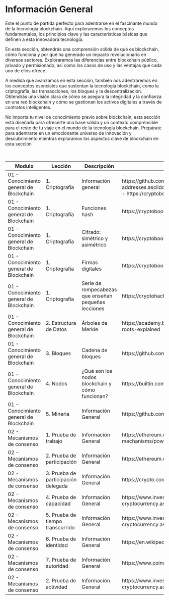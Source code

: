 # Información General

Este el punto de partida perfecto para adentrarse en el fascinante mundo de la tecnología blockchain. Aquí exploraremos los conceptos fundamentales, los principios clave y las características básicas que definen a esta innovadora tecnología.

En esta sección, obtendrás una comprensión sólida de qué es blockchain, cómo funciona y por qué ha generado un impacto revolucionario en diversos sectores. Exploraremos las diferencias entre blockchain público, privado y permisionado, así como los casos de uso y las ventajas que cada uno de ellos ofrece.

A medida que avanzamos en esta sección, también nos adentraremos en los conceptos esenciales que sustentan la tecnología blockchain, como la criptografía, las transacciones, los bloques y la descentralización. Obtendrás una visión clara de cómo se asegura la integridad y la confianza en una red blockchain y cómo se gestionan los activos digitales a través de contratos inteligentes.

No importa tu nivel de conocimiento previo sobre blockchain, esta sección está diseñada para ofrecerte una base sólida y un contexto comprensible para el resto de tu viaje en el mundo de la tecnología blockchain. Prepárate para adentrarte en un emocionante universo de innovación y descubrimiento mientras exploramos los aspectos clave de blockchain en esta sección

<br>

<table>
  <thead>
    <tr>
      <th>Modulo</th>
      <th>Lección</th>
      <th>Descripción</th>
      <th>Fuente</th>
      <th>Modalidad</th>
    </tr>
  </thead>
  <tbody>
    <tr>
      <td>01 - Conocimiento general de Blockchain</td>
      <td>1. Criptografía</td>
      <td>Información general</td>
      <td>- https://github.com/ethereumbook/ethereumbook/blob/develop/04keys-addresses.asciidoc
            <br>
          - https://cryptobook.nakov.com/cryptography-overview
      </td>
      <td>:page_facing_up:</td>
    </tr>
    <tr>
      <td>01 - Conocimiento general de Blockchain</td>
      <td>1. Criptografía</td>
      <td>Funciones hash</td>
      <td>https://cryptobook.nakov.com/cryptographic-hash-functions
      </td>
      <td>:page_facing_up:</td>
    </tr>
    </tr>
    <tr>
      <td>01 - Conocimiento general de Blockchain</td>
      <td>1. Criptografía</td>
      <td>Cifrado: simétrico y asimétrico</td>
      <td>https://cryptobook.nakov.com/encryption-symmetric-and-asymmetric</td>
      <td>:page_facing_up:</td>
    </tr>
    <tr>
      <td>01 - Conocimiento general de Blockchain</td>
      <td>1. Criptografía</td>
      <td>Firmas digitales</td>
      <td>https://cryptobook.nakov.com/digital-signatures</td>
      <td>:page_facing_up:</td>
    </tr>
    <tr>
      <td>01 - Conocimiento general de Blockchain</td>
      <td>1. Criptografía</td>
      <td>Serie de rompecabezas que enseñan pequeñas lecciones </td>
      <td>https://cryptohack.org/</td>
      <td>:page_facing_up:</td>
    </tr>
    <tr>
      <td>01 - Conocimiento general de Blockchain</td>
      <td>2. Estructura de Datos</td>
      <td>Árboles de Merkle</td>
      <td>https://academy.binance.com/es/articles/merkle-trees-and-merkle-roots-explained</td>
      <td>:page_facing_up:</td>
    </tr>
    <tr>
      <td>01 - Conocimiento general de Blockchain</td>
      <td>3. Bloques</td>
      <td>Cadena de bloques</td>
      <td>https://github.com/bitcoinbook/bitcoinbook/blob/develop/ch09.asciidoc</td>
      <td>:page_facing_up:</td>
    </tr>
    <tr>
      <td>01 - Conocimiento general de Blockchain</td>
      <td>4. Nodos</td>
      <td>¿Qué son los nodos blockchain y cómo funcionan?</td>
      <td>https://builtin.com/blockchain/blockchain-node</td>
      <td>:page_facing_up:</td>
    </tr>
    <tr>
      <td>01 - Conocimiento general de Blockchain</td>
      <td>5. Mineria</td>
      <td>Información General</td>
      <td>https://github.com/bitcoinbook/bitcoinbook/blob/develop/ch10.asciidoc</td>
      <td>:page_facing_up:</td>
    </tr>
    <tr>
      <td>02 - Mecanismos de consenso</td>
      <td>1. Prueba de trabajo</td>
      <td>Información General</td>
      <td>https://ethereum.org/en/developers/docs/consensus-mechanisms/pow/</td>
      <td>:page_facing_up:</td>
    </tr>
     <tr>
      <td>02 - Mecanismos de consenso</td>
      <td>2. Prueba de participación</td>
      <td>Información General</td>
      <td>https://ethereum.org/en/developers/docs/consensus-mechanisms/pos/</td>
      <td>:page_facing_up:</td>
    </tr>
     <tr>
      <td>02 - Mecanismos de consenso</td>
      <td>3. Prueba de participación delegada</td>
      <td>Información General</td>
      <td>https://crypto.com/university/what-is-dpos-delegated-proof-of-stake</td>
      <td>:page_facing_up:</td>
    </tr>
     </tr>
     <tr>
      <td>02 - Mecanismos de consenso</td>
      <td>4. Prueba de capacidad</td>
      <td>Información General</td>
      <td>https://www.investopedia.com/terms/p/proof-capacity-cryptocurrency.asp</td>
      <td>:page_facing_up:</td>
    </tr>
    <tr>
      <td>02 - Mecanismos de consenso</td>
      <td>5. Prueba de tiempo transcurrido</td>
      <td>Información General</td>
      <td>https://www.investopedia.com/terms/p/proof-elapsed-time-cryptocurrency.asp</td>
      <td>:page_facing_up:</td>
    </tr>
    <tr>
      <td>02 - Mecanismos de consenso</td>
      <td>6. Prueba de identidad</td>
      <td>Información General</td>
      <td>https://en.wikipedia.org/wiki/Proof_of_identity_(blockchain_consensus)</td>
      <td>:page_facing_up:</td>
    </tr>
    <tr>
      <td>02 - Mecanismos de consenso</td>
      <td>7. Prueba de autoridad</td>
      <td>Información General</td>
      <td>https://www.coindesk.com/learn/what-is-proof-of-authority/</td>
      <td>:page_facing_up:</td>
    </tr>
     <tr>
      <td>02 - Mecanismos de consenso</td>
      <td>2. Prueba de actividad</td>
      <td>Información General</td>
      <td>https://www.investopedia.com/terms/p/proof-activity-cryptocurrency.asp</td>
      <td>:page_facing_up:</td>
    </tr>


  </tbody>
</table>
